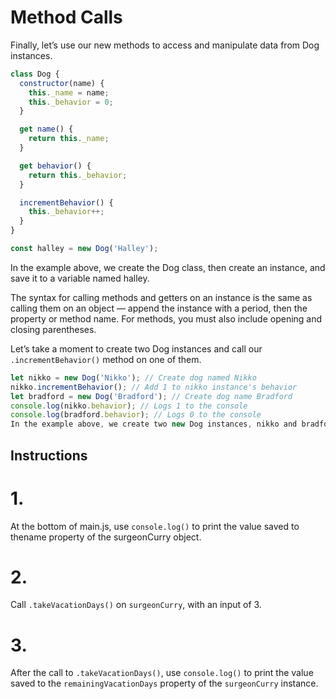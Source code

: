 # Method Calls
Finally, let’s use our new methods to access and manipulate data from Dog instances.

```javascript
class Dog {
  constructor(name) {
    this._name = name;
    this._behavior = 0;
  }

  get name() {
    return this._name;
  }

  get behavior() {
    return this._behavior;
  }   

  incrementBehavior() {
    this._behavior++;
  }
}

const halley = new Dog('Halley');
```

In the example above, we create the Dog class, then create an instance, and save it to a variable named halley.

The syntax for calling methods and getters on an instance is the same as calling them on an object — append the instance with a period, then the property or method name. For methods, you must also include opening and closing parentheses.

Let’s take a moment to create two Dog instances and call our `.incrementBehavior()` method on one of them.

```javascript
let nikko = new Dog('Nikko'); // Create dog named Nikko
nikko.incrementBehavior(); // Add 1 to nikko instance's behavior
let bradford = new Dog('Bradford'); // Create dog name Bradford
console.log(nikko.behavior); // Logs 1 to the console
console.log(bradford.behavior); // Logs 0 to the console
In the example above, we create two new Dog instances, nikko and bradford. Because we increment the behavior of our nikko instance, but not bradford, accessing nikko.behavior returns 1 and accessing bradford.behavior returns 0.
```

## Instructions

# 1.
At the bottom of main.js, use `console.log()` to print the value saved to thename property of the surgeonCurry object.

# 2.
Call `.takeVacationDays()` on `surgeonCurry`, with an input of 3.

# 3.
After the call to `.takeVacationDays()`, use `console.log()` to print the value saved to the `remainingVacationDays` property of the `surgeonCurry` instance.